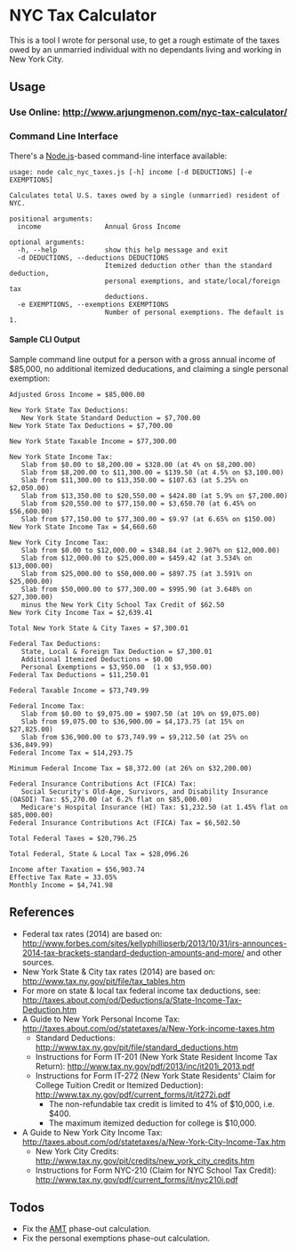 NYC Tax Calculator
==================
This is a tool I wrote for personal use, to get a rough estimate of the taxes owed by an unmarried individual with no dependants living and working in New York City.

Usage
-----
### Use Online: http://www.arjungmenon.com/nyc-tax-calculator/

### Command Line Interface

There's a [Node.js](http://nodejs.org/)-based command-line interface available:

    usage: node calc_nyc_taxes.js [-h] income [-d DEDUCTIONS] [-e EXEMPTIONS]

    Calculates total U.S. taxes owed by a single (unmarried) resident of NYC.

    positional arguments:
      income                Annual Gross Income

    optional arguments:
      -h, --help            show this help message and exit
      -d DEDUCTIONS, --deductions DEDUCTIONS
                            Itemized deduction other than the standard deduction,
                            personal exemptions, and state/local/foreign tax
                            deductions.
      -e EXEMPTIONS, --exemptions EXEMPTIONS
                            Number of personal exemptions. The default is 1.

#### Sample CLI Output

Sample command line output for a person with a gross annual income of $85,000, 
no additional itemized deducations, and claiming a single personal exemption:

    Adjusted Gross Income = $85,000.00

    New York State Tax Deductions:
       New York State Standard Deduction = $7,700.00
    New York State Tax Deductions = $7,700.00

    New York State Taxable Income = $77,300.00

    New York State Income Tax:
       Slab from $0.00 to $8,200.00 = $328.00 (at 4% on $8,200.00)
       Slab from $8,200.00 to $11,300.00 = $139.50 (at 4.5% on $3,100.00)
       Slab from $11,300.00 to $13,350.00 = $107.63 (at 5.25% on $2,050.00)
       Slab from $13,350.00 to $20,550.00 = $424.80 (at 5.9% on $7,200.00)
       Slab from $20,550.00 to $77,150.00 = $3,650.70 (at 6.45% on $56,600.00)
       Slab from $77,150.00 to $77,300.00 = $9.97 (at 6.65% on $150.00)
    New York State Income Tax = $4,660.60

    New York City Income Tax:
       Slab from $0.00 to $12,000.00 = $348.84 (at 2.907% on $12,000.00)
       Slab from $12,000.00 to $25,000.00 = $459.42 (at 3.534% on $13,000.00)
       Slab from $25,000.00 to $50,000.00 = $897.75 (at 3.591% on $25,000.00)
       Slab from $50,000.00 to $77,300.00 = $995.90 (at 3.648% on $27,300.00)
       minus the New York City School Tax Credit of $62.50
    New York City Income Tax = $2,639.41

    Total New York State & City Taxes = $7,300.01

    Federal Tax Deductions:
       State, Local & Foreign Tax Deduction = $7,300.01
       Additional Itemized Deductions = $0.00
       Personal Exemptions = $3,950.00  (1 x $3,950.00)
    Federal Tax Deductions = $11,250.01

    Federal Taxable Income = $73,749.99

    Federal Income Tax:
       Slab from $0.00 to $9,075.00 = $907.50 (at 10% on $9,075.00)
       Slab from $9,075.00 to $36,900.00 = $4,173.75 (at 15% on $27,825.00)
       Slab from $36,900.00 to $73,749.99 = $9,212.50 (at 25% on $36,849.99)
    Federal Income Tax = $14,293.75

    Minimum Federal Income Tax = $8,372.00 (at 26% on $32,200.00)

    Federal Insurance Contributions Act (FICA) Tax:
       Social Security's Old-Age, Survivors, and Disability Insurance (OASDI) Tax: $5,270.00 (at 6.2% flat on $85,000.00)
       Medicare's Hospital Insurance (HI) Tax: $1,232.50 (at 1.45% flat on $85,000.00)
    Federal Insurance Contributions Act (FICA) Tax = $6,502.50

    Total Federal Taxes = $20,796.25

    Total Federal, State & Local Tax = $28,096.26

    Income after Taxation = $56,903.74
    Effective Tax Rate = 33.05%
    Monthly Income = $4,741.98

References
----------

* Federal tax rates (2014) are based on: http://www.forbes.com/sites/kellyphillipserb/2013/10/31/irs-announces-2014-tax-brackets-standard-deduction-amounts-and-more/ and other sources.
* New York State & City tax rates (2014) are based on: http://www.tax.ny.gov/pit/file/tax_tables.htm
* For more on state & local tax federal income tax deductions, see: http://taxes.about.com/od/Deductions/a/State-Income-Tax-Deduction.htm
* A Guide to New York Personal Income Tax: http://taxes.about.com/od/statetaxes/a/New-York-income-taxes.htm
    * Standard Deductions: http://www.tax.ny.gov/pit/file/standard_deductions.htm
    * Instructions for Form IT-201 (New York State Resident Income Tax Return): http://www.tax.ny.gov/pdf/2013/inc/it201i_2013.pdf
    * Instructions for Form IT-272 (New York State Residents' Claim for College Tuition Credit or Itemized Deduction): http://www.tax.ny.gov/pdf/current_forms/it/it272i.pdf
        * The non-refundable tax credit is limited to 4% of $10,000, i.e. $400.
        * The maximum itemized deduction for college is $10,000.
* A Guide to New York City Income Tax: http://taxes.about.com/od/statetaxes/a/New-York-City-Income-Tax.htm
    * New York City Credits: http://www.tax.ny.gov/pit/credits/new_york_city_credits.htm
    * Instructions for Form NYC-210 (Claim for NYC School Tax Credit): http://www.tax.ny.gov/pdf/current_forms/it/nyc210i.pdf

Todos
-----

* Fix the [AMT](https://en.wikipedia.org/wiki/Alternative_minimum_tax) 
  phase-out calculation.
* Fix the personal exemptions phase-out calculation.
